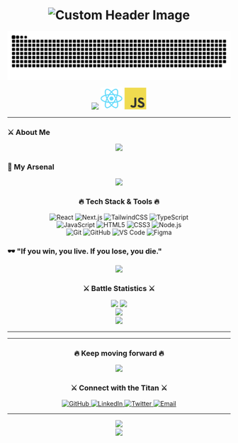 <!-- EREN RAGE MODE - Animated GitHub Profile README -->

<div align="center">
  <!-- Animated Background Particles -->
</div>

<div align="center">
  <!-- Animated Header with Custom Image -->
  <h1 align="center">
    <img src="https://i.pinimg.com/originals/c9/d8/85/c9d8853912f46d26f789df70ea9348c3.jpg" alt="Custom Header Image" width="600" />
  </h1>
  
  <!-- Floating Animated Elements -->
  <div align="center">
  </div>
  
  <!-- Animated Snake with Enhanced Effects -->
  <p align="center">
    <img src="https://raw.githubusercontent.com/Platane/snk/output/github-contribution-grid-snake-dark.svg" alt="Snake animation" />
  </p>
  
  <!-- Floating Tech Icons -->
  <div align="center">
    <img src="https://raw.githubusercontent.com/rahuldkjain/github-profile-readme-generator/master/src/images/icons/Social/github.svg" width="50px" style="animation: spin 2s linear infinite;">
    <img src="https://raw.githubusercontent.com/devicons/devicon/master/icons/react/react-original.svg" width="50px" style="animation: pulse 1s ease-in-out infinite alternate;">
    <img src="https://raw.githubusercontent.com/devicons/devicon/master/icons/javascript/javascript-original.svg" width="50px" style="animation: bounce 1s infinite;">
  </div>
  
</div>

---

### ⚔️ About Me
<div align="center">
  <img src="https://readme-typing-svg.herokuapp.com?font=Fira+Code&pause=1000&color=FF6B6B&center=true&vCenter=true&width=600&lines=⚔️+Front-End+Developer+⚔️;🔥+Crafting+Powerful+UI+&+Animated+Experiences+🔥;🌀+Inspired+by+Attack+on+Titan+🌀;💻+ReactJS+%7C+NextJS+%7C+TailwindCSS+%7C+TypeScript+💻" />
</div>


### 💢 My Arsenal
<div align="center">
  <img src="https://readme-typing-svg.herokuapp.com?font=Fira+Code&pause=1000&color=00D4FF&center=true&vCenter=true&width=500&lines=🔥+Tech+Stack+%26+Tools+🔥;⚔️+My+Weapons+of+Choice+⚔️;💻+Skills+%26+Technologies+💻" />
</div>

<div align="center">
  <h3>🔥 Tech Stack & Tools 🔥</h3>
</div>

<div align="center">
  <!-- Animated Tech Stack -->
  <img src="https://img.shields.io/badge/React-20232A?style=for-the-badge&logo=react&logoColor=61DAFB" alt="React" />
  <img src="https://img.shields.io/badge/Next.js-black?style=for-the-badge&logo=next.js&logoColor=white" alt="Next.js" />
  <img src="https://img.shields.io/badge/TailwindCSS-0F172A?style=for-the-badge&logo=tailwind-css&logoColor=38BDF8" alt="TailwindCSS" />
  <img src="https://img.shields.io/badge/TypeScript-2D79C7?style=for-the-badge&logo=typescript&logoColor=white" alt="TypeScript" />
</div>

<div align="center">
  <img src="https://img.shields.io/badge/JavaScript-F7DF1E?style=for-the-badge&logo=javascript&logoColor=black" alt="JavaScript" />
  <img src="https://img.shields.io/badge/HTML5-E34F26?style=for-the-badge&logo=html5&logoColor=white" alt="HTML5" />
  <img src="https://img.shields.io/badge/CSS3-1572B6?style=for-the-badge&logo=css3&logoColor=white" alt="CSS3" />
  <img src="https://img.shields.io/badge/Node.js-43853D?style=for-the-badge&logo=node.js&logoColor=white" alt="Node.js" />
</div>

<div align="center">
  <img src="https://img.shields.io/badge/Git-F05032?style=for-the-badge&logo=git&logoColor=white" alt="Git" />
  <img src="https://img.shields.io/badge/GitHub-100000?style=for-the-badge&logo=github&logoColor=white" alt="GitHub" />
  <img src="https://img.shields.io/badge/VS_Code-0078D4?style=for-the-badge&logo=visual%20studio%20code&logoColor=white" alt="VS Code" />
  <img src="https://img.shields.io/badge/Figma-F24E1E?style=for-the-badge&logo=figma&logoColor=white" alt="Figma" />
</div>


### 🕶️ "If you win, you live. If you lose, you die."
<div align="center">
  <img src="https://readme-typing-svg.herokuapp.com?font=Fira+Code&pause=1000&color=FFD700&center=true&vCenter=true&width=600&lines=⚔️+Battle+Statistics+⚔️;🔥+GitHub+War+Stats+🔥;💀+Code+Combat+Records+💀" />
</div>

<div align="center">
  <h3>⚔️ Battle Statistics ⚔️</h3>
</div>

<div align="center">
  <!-- Working GitHub Stats -->
  <img src="https://github-readme-stats.vercel.app/api?username=Domaihuong281220&show_icons=true&theme=tokyonight&title_color=ff4c4c&icon_color=ff4c4c&hide_border=true&include_all_commits=true&count_private=true&custom_title=🔥%20GitHub%20Battle%20Stats%20🔥" />
  <img src="https://github-readme-streak-stats.herokuapp.com?user=Domaihuong281220&theme=tokyonight&fire=ff4c4c&ring=ff4c4c&hide_border=true&stroke=ff4c4c&currStreakLabel=ff4c4c" />
</div>

<div align="center">
  <!-- Top Languages -->
  <img src="https://github-readme-stats.vercel.app/api/top-langs/?username=Domaihuong281220&layout=compact&theme=tokyonight&title_color=ff4c4c&text_color=ffffff&hide_border=true&bg_color=0d1117" />
</div>

<div align="center">
  <!-- Activity Graph -->
  <img src="https://github-readme-activity-graph.vercel.app/graph?username=Domaihuong281220&theme=tokyo-night&hide_border=true&area=true" />
</div>

<div align="center">
</div>

---

---

<div align="center">
</div>

<h3 align="center">🔥 Keep moving forward 🔥</h3>

<div align="center">
  <!-- Enhanced Footer Animations -->
  <img src="https://readme-typing-svg.herokuapp.com?font=Kanit&pause=1000&color=E63946&center=true&vCenter=true&width=500&lines=Devouring+limits...;Breaking+the+walls...;Unleash+your+Titan+within!;Code+like+your+life+depends+on+it!;Never+give+up+the+fight!">
</div>


<div align="center">
  <h3>⚔️ Connect with the Titan ⚔️</h3>
</div>

<div align="center">
  <!-- Social Links with Animated Icons -->
  <a href="https://github.com/Domaihuong281220" target="_blank">
    <img src="https://img.shields.io/badge/GitHub-100000?style=for-the-badge&logo=github&logoColor=white" alt="GitHub" />
  </a>
  <a href="https://linkedin.com/in/domaihuong281220" target="_blank">
    <img src="https://img.shields.io/badge/LinkedIn-0077B5?style=for-the-badge&logo=linkedin&logoColor=white" alt="LinkedIn" />
  </a>
  <a href="https://twitter.com/domaihuong281220" target="_blank">
    <img src="https://img.shields.io/badge/Twitter-1DA1F2?style=for-the-badge&logo=twitter&logoColor=white" alt="Twitter" />
  </a>
  <a href="mailto:domaihuong281220@gmail.com" target="_blank">
    <img src="https://img.shields.io/badge/Email-D14836?style=for-the-badge&logo=gmail&logoColor=white" alt="Email" />
  </a>
</div>

<div align="center">
</div>

---

<div align="center">
  <!-- Animated Footer Quote -->
  <img src="https://readme-typing-svg.herokuapp.com?font=Kanit&pause=2000&color=FF6B6B&center=true&vCenter=true&width=600&lines="The+only+way+to+win+is+to+keep+fighting...";+Eren+Yeager+Mode+Always+Active!;+Ready+for+the+next+battle!">
</div>

<div align="center">
</div>

<div align="center">
  <img src="https://capsule-render.vercel.app/api?type=waving&color=gradient&height=100&section=footer&text=Thanks+for+visiting!&fontSize=20&fontAlignY=70" />
</div>

<div align="center">
</div>
